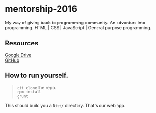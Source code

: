 # mentorship-2016
My way of giving back to programming community. An adventure into programming. HTML | CSS | JavaScript | General purpose programming.

Resources
-

[Google Drive](https://drive.google.com/open?id=0B2HdMWV_X6CCTjIzNWVfRFk3N0E)  
[GitHub](https://github.com/IAmAnubhavSaini/mentorship-2016)  



How to run yourself.
-

> `git clone` the repo.  
> `npm install`  
> `grunt`  

This should build you a `Dist/` directory. That's our web app.

